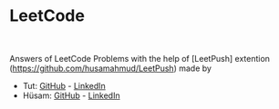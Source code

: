 # LeetCode
<br>

Answers of LeetCode Problems with the help of [LeetPush] extention (https://github.com/husamahmud/LeetPush) made by
 - Tut: [GitHub](https://github.com/TutTrue) - [LinkedIn](https://www.linkedin.com/in/mahmoud-hamdy-8b6825245/)
 - Hüsam: [GitHub](https://github.com/husamahmud) - [LinkedIn](https://www.linkedin.com/in/husamahmud/)
